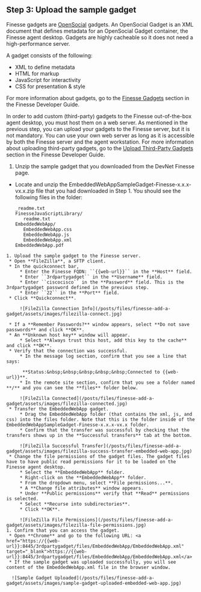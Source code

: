 ## Step 3: Upload the sample gadget

Finesse gadgets are <a href="https://en.wikipedia.org/wiki/OpenSocial" target="_blank">OpenSocial</a> gadgets. An OpenSocial Gadget is an XML document that defines metadata for an OpenSocial Gadget container, the Finesse agent desktop. Gadgets are highly cacheable so it does not need a high-performance server.

A gadget consists of the following:
 * XML to define metadata
 * HTML for markup
 * JavaScript for interactivity
 * CSS for presentation & style

For more information about gadgets, go to the <a href="https://developer.cisco.com/docs/finesse/#finesse-gadgets" target="_blank">Finesse Gadgets</a> section in the Finesse Developer Guide.

In order to add custom (third-party) gadgets to the Finesse out-of-the-box agent desktop, you must host them on a web server. As mentioned in the previous step, you can upload your gadgets to the Finesse server, but it is not mandatory. You can use your own web server as long as it is accessible by both the Finesse server and the agent workstation. For more information about uploading third-party gadgets, go to the <a href="https://developer.cisco.com/docs/finesse/#upload-third-party-gadgets" target="_blank">Upload Third-Party Gadgets</a> section in the Finesse Developer Guide.

1. Unzip the sample gadget that you downloaded from the DevNet Finesse page.
 * Locate and unzip the EmbeddedWebAppSampleGadget-Finesse-x.x.x-vx.x.zip file that you had downloaded in Step 1. You should see the following files in the folder:

     ```
	 _readme.txt
	 FinesseJavaScriptLibrary/
		readme.txt
	 EmbeddedWebApp/
		EmbeddedWebApp.css
		EmbeddedWebApp.js
		EmbeddedWebApp.xml
	 EmbeddedWebApp.pdf
```
1. Upload the sample gadget to the Finesse server.
 * Open **FileZilla**, a SFTP client.
 * In the quickconnect bar,
     * Enter the Finesse FQDN: ``{{web-url}}`` in the **Host** field.
     * Enter ``3rdpartygadget`` in the **Username** field.
     * Enter ``ciscocisco`` in the **Password** field. This is the 3rdpartygadget password defined in the previous step.
     * Enter ``22`` in the **Port** field.
 * Click **Quickconnect**.

     ![FileZilla Connection Info](/posts/files/finesse-add-a-gadget/assets/images/filezilla-connect.jpg)

 * If a **Remember Passwords?** window appears, select **Do not save passwords** and click **OK**.
 * An **Unknown host key** window will appear.
     * Select **Always trust this host, add this key to the cache** and click **OK**.
 * Verify that the connection was successful.
     * In the message log section, confirm that you see a line that says:

      **Status:&nbsp;&nbsp;&nbsp;&nbsp;&nbsp;Connected to {{web-url}}**.
     * In the remote site section, confirm that you see a folder named **/** and you can see the **files** folder below.

     ![FileZilla Connected](/posts/files/finesse-add-a-gadget/assets/images/filezilla-connected.jpg)
 * Transfer the EmbeddedWebApp gadget.
     * Drag the EmbeddedWebApp folder (that contains the xml, js, and css) into the files folder. Note that this is the folder inside of the EmbeddedWebAppSampleGadget-Finesse-x.x.x-vx.x folder.
     * Confirm that the transfer was successful by checking that the transfers shows up in the **Successful transfers** tab at the bottom.

     ![FileZilla Successful Transfer](/posts/files/finesse-add-a-gadget/assets/images/filezilla-success-transfer-embedded-web-app.jpg)
 * Change the file permissions of the gadget files. The gadget files have to have public read permissions for it to be loaded on the Finesse agent desktop.
     * Select the **EmbeddedWebApp** folder.
     * Right-click on the **EmbeddedWebApp** folder.
     * From the dropdown menu, select **File permissions...**.
     * A **Change file attributes** window appears.
     * Under **Public permissions** verify that **Read** permissions is selected.
     * Select **Recurse into subdirectories**.
     * Click **OK**.

     ![FileZilla File Permissions](/posts/files/finesse-add-a-gadget/assets/images/filezilla-file-permissions.jpg)
1. Confirm that you can access the gadget.
 * Open **Chrome** and go to the following URL: <a href="https://{{web-url}}:8445/3rdpartygadget/files/EmbeddedWebApp/EmbeddedWebApp.xml" target="_blank">https://{{web-url}}:8445/3rdpartygadget/files/EmbeddedWebApp/EmbeddedWebApp.xml</a>
 * If the sample gadget was uploaded successfully, you will see content of the EmbeddedWebApp.xml file in the browser window.

  ![Sample Gadget Uploaded](/posts/files/finesse-add-a-gadget/assets/images/sample-gadget-uploaded-embedded-web-app.jpg)

